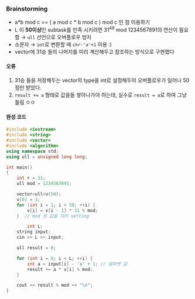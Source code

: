 ### Brainstorming
- a*b mod c == ( a mod c * b mod c ) mod c 인 점 이용하기
- L 이 **50이상**인 subtask를 만족 시키려면 $31^{49}$ mod 1234567891의 연산이 필요함
  &rarr; `ull` 선언으로 오버플로우 방지
- 소문자 &rarr; `int`로 변환할 때 `chr-'a'+1` 이용 :)
- vector에 31승 들의 나머지를 미리 계산해두고 참조하는 방식으로 구현했다

#### 오류
1. 31승 들을 저장해두는 vector의 type을 int로 설정해두어 오버플로우가 일어나 50점만 받았다.
2. `result += a` 형태로 값을들 쌓아나가야 하는데, 실수로 `result = a`로 하여 그냥 틀림 ㅇㅇ


#### 완성 코드
```cpp
#include <iostream>
#include <string>
#include <vector>
#include <algorithm>
using namespace std;
using ull = unsigned long long;

int main()
{
    int r = 31;
    ull mod = 1234567891;

    vector<ull>v(50);
    v[0] = 1;
    for (int i = 1; i < 50; ++i) {
        v[i] = v[i - 1] * 31 % mod;
    }  // mod 된 값을 미리 setting

        int L;
    string input;
    cin >> L >> input;

    ull result = 0;

    for (int i = 0; i < L; ++i) {
        int a = input[i] - 'a' + 1; // 알파벳 값
        result += a * v[i] % mod;
    }

    cout << result % mod << "\n";
}
```

